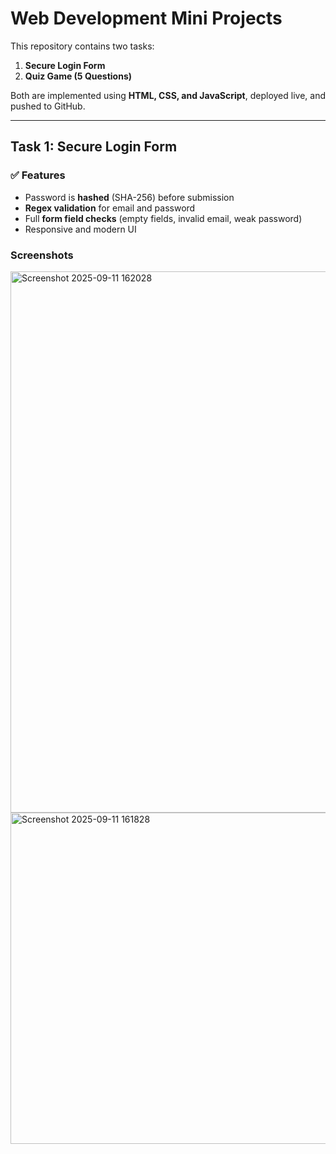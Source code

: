 # Web Development Mini Projects

This repository contains two tasks:

1. **Secure Login Form**  
2. **Quiz Game (5 Questions)**  

Both are implemented using **HTML, CSS, and JavaScript**, deployed live, and pushed to GitHub.

---

## Task 1: Secure Login Form  

### ✅ Features
- Password is **hashed** (SHA-256) before submission  
- **Regex validation** for email and password  
- Full **form field checks** (empty fields, invalid email, weak password)  
- Responsive and modern UI  

### Screenshots  
<img width="1920" height="866" alt="Screenshot 2025-09-11 162028" src="https://github.com/user-attachments/assets/f2f53d05-6b24-4444-b40b-dfca1e093606" />  
<img width="1494" height="530" alt="Screenshot 2025-09-11 161828" src="https://github.com/user-attachments/assets/84f760c2-3109-4536-94a5-f8ccd0a881a8" />  


